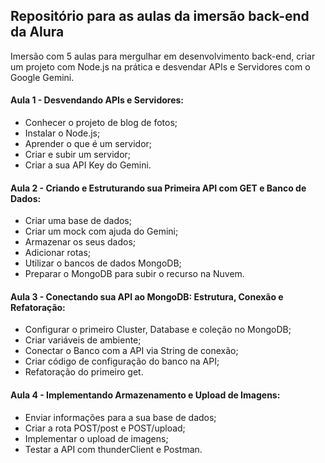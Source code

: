 ## Repositório para as aulas da imersão back-end da Alura

Imersão com 5 aulas para mergulhar em desenvolvimento back-end, criar um projeto com Node.js na prática e desvendar APIs e Servidores com o Google Gemini.

 #### Aula 1 - Desvendando APIs e Servidores:

- Conhecer o projeto de blog de fotos;
 - Instalar o Node.js;
 - Aprender o que é um servidor;
 - Criar e subir um servidor;
 - Criar a sua API Key do Gemini.

 #### Aula 2 - Criando e Estruturando sua Primeira API com GET e Banco de Dados:

 - Criar uma base de dados;
 - Criar um mock com ajuda do Gemini;
 - Armazenar os seus dados;
 - Adicionar rotas;
 - Utilizar o bancos de dados MongoDB;
 - Preparar o MongoDB para subir o recurso na Nuvem.

 #### Aula 3 - Conectando sua API ao MongoDB: Estrutura, Conexão e Refatoração:

 - Configurar o primeiro Cluster, Database e coleção no MongoDB;
 - Criar variáveis de ambiente;
 - Conectar o Banco com a API via String de conexão;
 - Criar código de configuração do banco na API;
 - Refatoração do primeiro get.

 #### Aula 4 - Implementando Armazenamento e Upload de Imagens:

 - Enviar informações para a sua base de dados;
 - Criar a rota POST/post e POST/upload;
 - Implementar o upload de imagens;
 - Testar a API com thunderClient e Postman.
